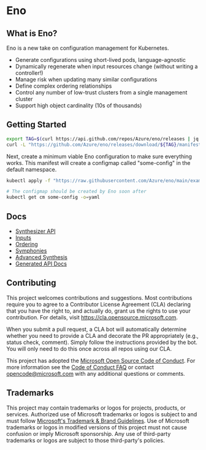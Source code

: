 # Eno

## What is Eno?

Eno is a new take on configuration management for Kubernetes.

- Generate configurations using short-lived pods, language-agnostic
- Dynamically regenerate when input resources change (without writing a controller!)
- Manage risk when updating many similar configurations
- Define complex ordering relationships
- Control any number of low-trust clusters from a single management cluster
- Support high object cardinality (10s of thousands)

## Getting Started

```bash
export TAG=$(curl https://api.github.com/repos/Azure/eno/releases | jq -r '.[0].name')
curl -L "https://github.com/Azure/eno/releases/download/${TAG}/manifest.yaml" | kubectl apply -f -
```

Next, create a minimum viable Eno configuration to make sure everything works.
This manifest will create a configmap called "some-config" in the default namespace.

```bash
kubectl apply -f "https://raw.githubusercontent.com/Azure/eno/main/examples/minimal.yaml"

# The configmap should be created by Eno soon after
kubectl get cm some-config -o=yaml
```

## Docs

- [Synthesizer API](./docs/synthesizer-api.md)
- [Inputs](./docs/inputs.md)
- [Ordering](./docs/ordering.md)
- [Symphonies](./docs/symphony.md)
- [Advanced Synthesis](./docs/advanced-synthesis.md)
- [Generated API Docs](./docs/api.md)

## Contributing

This project welcomes contributions and suggestions.  Most contributions require you to agree to a
Contributor License Agreement (CLA) declaring that you have the right to, and actually do, grant us
the rights to use your contribution. For details, visit https://cla.opensource.microsoft.com.

When you submit a pull request, a CLA bot will automatically determine whether you need to provide
a CLA and decorate the PR appropriately (e.g., status check, comment). Simply follow the instructions
provided by the bot. You will only need to do this once across all repos using our CLA.

This project has adopted the [Microsoft Open Source Code of Conduct](https://opensource.microsoft.com/codeofconduct/).
For more information see the [Code of Conduct FAQ](https://opensource.microsoft.com/codeofconduct/faq/) or
contact [opencode@microsoft.com](mailto:opencode@microsoft.com) with any additional questions or comments.

## Trademarks

This project may contain trademarks or logos for projects, products, or services. Authorized use of Microsoft 
trademarks or logos is subject to and must follow 
[Microsoft's Trademark & Brand Guidelines](https://www.microsoft.com/en-us/legal/intellectualproperty/trademarks/usage/general).
Use of Microsoft trademarks or logos in modified versions of this project must not cause confusion or imply Microsoft sponsorship.
Any use of third-party trademarks or logos are subject to those third-party's policies.
